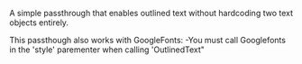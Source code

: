 A simple passthrough that enables outlined text without hardcoding two text objects entirely. 

This passthough also works with GoogleFonts: 
-You must call Googlefonts in the 'style' parementer when calling 'OutlinedText"